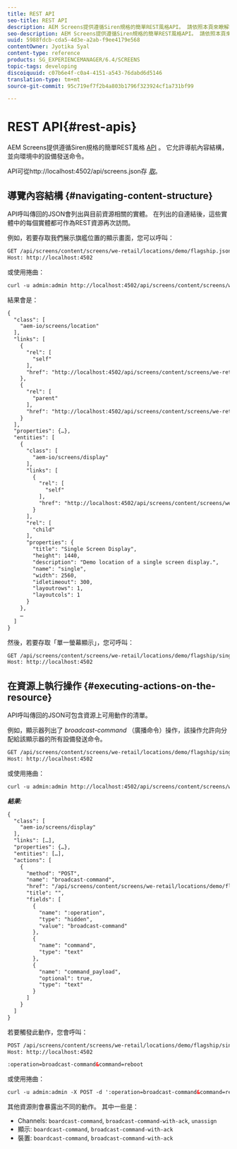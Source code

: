 ```yaml
---
title: REST API
seo-title: REST API
description: AEM Screens提供遵循Siren規格的簡單REST風格API。 請依照本頁來瞭解如何導覽內容結構，並傳送指令至環境中的裝置。
seo-description: AEM Screens提供遵循Siren規格的簡單REST風格API。 請依照本頁來瞭解如何導覽內容結構，並傳送指令至環境中的裝置。
uuid: 5988fdcb-cda5-4d3e-a2ab-f9ee4179e568
contentOwner: Jyotika Syal
content-type: reference
products: SG_EXPERIENCEMANAGER/6.4/SCREENS
topic-tags: developing
discoiquuid: c07b6e4f-c0a4-4151-a543-76dabd6d5146
translation-type: tm+mt
source-git-commit: 95c719ef7f2b4a803b1796f323924cf1a731bf99

---
```



# REST API{#rest-apis}

AEM Screens提供遵循Siren規格的簡單REST風格 [API](https://github.com/kevinswiber/siren) 。 它允許導航內容結構，並向環境中的設備發送命令。

API可從http://localhost:4502/api/screens.json存 [*取&#x200B;*](http://localhost:4502/api/screens.json)。

## 導覽內容結構 {#navigating-content-structure}

API呼叫傳回的JSON會列出與目前資源相關的實體。 在列出的自連結後，這些實體中的每個實體都可作為REST資源再次訪問。

例如，若要存取我們展示旗艦位置的顯示畫面，您可以呼叫：

```xml
GET /api/screens/content/screens/we-retail/locations/demo/flagship.json HTTP/1.1
Host: http://localhost:4502
```

或使用捲曲：

```xml
curl -u admin:admin http://localhost:4502/api/screens/content/screens/we-retail/locations/demo/flagship.json
```

結果會是：

```xml
{
  "class": [
    "aem-io/screens/location"
  ],
  "links": [
    {
      "rel": [
        "self"
      ],
      "href": "http://localhost:4502/api/screens/content/screens/we-retail/locations/demo/flagship.json"
    },
    {
      "rel": [
        "parent"
      ],
      "href": "http://localhost:4502/api/screens/content/screens/we-retail/locations/demo.json"
    }
  ],
  "properties": {…},
  "entities": [
    {
      "class": [
        "aem-io/screens/display"
      ],
      "links": [
        {
          "rel": [
            "self"
          ],
          "href": "http://localhost:4502/api/screens/content/screens/we-retail/locations/demo/flagship/single.json"
        }
      ],
      "rel": [
        "child"
      ],
      "properties": {
        "title": "Single Screen Display",
        "height": 1440,
        "description": "Demo location of a single screen display.",
        "name": "single",
        "width": 2560,
        "idletimeout": 300,
        "layoutrows": 1,
        "layoutcols": 1
      }
    },
    …
  ]
}
```

然後，若要存取「單一螢幕顯示」，您可呼叫：

```xml
GET /api/screens/content/screens/we-retail/locations/demo/flagship/single.json HTTP/1.1
Host: http://localhost:4502
```

## 在資源上執行操作 {#executing-actions-on-the-resource}

API呼叫傳回的JSON可包含資源上可用動作的清單。

例如，顯示器列出了 *broadcast-command* （廣播命令）操作，該操作允許向分配給該顯示器的所有設備發送命令。

```xml
GET /api/screens/content/screens/we-retail/locations/demo/flagship/single.json HTTP/1.1
Host: http://localhost:4502
```

或使用捲曲：

```xml
curl -u admin:admin http://localhost:4502/api/screens/content/screens/we-retail/locations/demo/flagship/single.json
```

***結果:***

```xml
{
  "class": [
    "aem-io/screens/display"
  ],
  "links": […],
  "properties": {…},
  "entities": […],
  "actions": [
    {
      "method": "POST",
      "name": "broadcast-command",
      "href": "/api/screens/content/screens/we-retail/locations/demo/flagship/single",
      "title": "",
      "fields": [
        {
          "name": ":operation",
          "type": "hidden",
          "value": "broadcast-command"
        },
        {
          "name": "command",
          "type": "text"
        },
        {
          "name": "command_payload",
          "optional": true,
          "type": "text"
        }
      ]
    }
  ]
}
```

若要觸發此動作，您會呼叫：

```xml
POST /api/screens/content/screens/we-retail/locations/demo/flagship/single.json HTTP/1.1
Host: http://localhost:4502

:operation=broadcast-command&command=reboot
```

或使用捲曲：

```xml
curl -u admin:admin -X POST -d ':operation=broadcast-command&command=reboot' http://localhost:4502/api/screens/content/screens/we-retail/locations/demo/flagship/single.json
```

其他資源則會暴露出不同的動作。 其中一些是：
- Channels: `boardcast-command`, `broadcast-command-with-ack`, `unassign`
- 顯示: `boardcast-command`, `broadcast-command-with-ack`
- 裝置: `boardcast-command`, `broadcast-command-with-ack`
